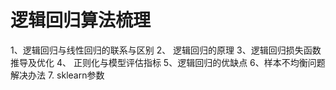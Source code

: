 逻辑回归算法梳理
=============


1、逻辑回归与线性回归的联系与区别
2、 逻辑回归的原理
3、逻辑回归损失函数推导及优化
4、 正则化与模型评估指标
5、逻辑回归的优缺点
6、样本不均衡问题解决办法
7. sklearn参数
